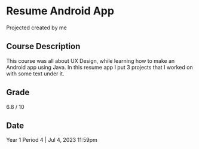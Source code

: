 # Resume Android App
Projected created by me

## Course Description
This course was all about UX Design, while learning how to make an Android app using Java.
In this resume app I put 3 projects that I worked on with some text under it.

## Grade
6.8 / 10

## Date
Year 1 Period 4 | Jul 4, 2023 11:59pm

